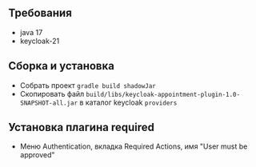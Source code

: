 ## Требования

* java 17
* keycloak-21

## Сборка и установка

* Собрать проект ```gradle build shadowJar```
* Скопировать файл ```build/libs/keycloak-appointment-plugin-1.0-SNAPSHOT-all.jar``` в каталог keycloak ```providers```

## Установка плагина required

* Меню Authentication, вкладка Required Actions, имя "User must be approved"
 